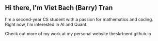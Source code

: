 ## Hi there, I'm Viet Bach (Barry) Tran

I'm a second-year CS student with a passion for mathematics and coding. Right now, I'm interested in AI and Quant.

Check out more of my work at my personal website theskrtnerd.github.io


